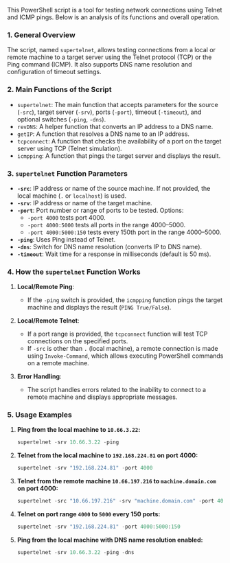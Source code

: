 This PowerShell script is a tool for testing network connections using Telnet and ICMP pings. Below is an analysis of its functions and overall operation.

### 1. **General Overview**
The script, named `supertelnet`, allows testing connections from a local or remote machine to a target server using the Telnet protocol (TCP) or the Ping command (ICMP). It also supports DNS name resolution and configuration of timeout settings.

### 2. **Main Functions of the Script**
- `supertelnet`: The main function that accepts parameters for the source (`-src`), target server (`-srv`), ports (`-port`), timeout (`-timeout`), and optional switches (`-ping`, `-dns`).
- `revDNS`: A helper function that converts an IP address to a DNS name.
- `getIP`: A function that resolves a DNS name to an IP address.
- `tcpconnect`: A function that checks the availability of a port on the target server using TCP (Telnet simulation).
- `icmpping`: A function that pings the target server and displays the result.

### 3. **`supertelnet` Function Parameters**
- **`-src`**: IP address or name of the source machine. If not provided, the local machine (`.` or `localhost`) is used.
- **`-srv`**: IP address or name of the target machine.
- **`-port`**: Port number or range of ports to be tested. Options:
  - `-port 4000` tests port 4000.
  - `-port 4000:5000` tests all ports in the range 4000–5000.
  - `-port 4000:5000:150` tests every 150th port in the range 4000–5000.
- **`-ping`**: Uses Ping instead of Telnet.
- **`-dns`**: Switch for DNS name resolution (converts IP to DNS name).
- **`-timeout`**: Wait time for a response in milliseconds (default is 50 ms).

### 4. **How the `supertelnet` Function Works**
1. **Local/Remote Ping**:
   - If the `-ping` switch is provided, the `icmpping` function pings the target machine and displays the result (`PING True/False`).

2. **Local/Remote Telnet**:
   - If a port range is provided, the `tcpconnect` function will test TCP connections on the specified ports.
   - If `-src` is other than `.` (local machine), a remote connection is made using `Invoke-Command`, which allows executing PowerShell commands on a remote machine.

3. **Error Handling**:
   - The script handles errors related to the inability to connect to a remote machine and displays appropriate messages.

### 5. **Usage Examples**
1. **Ping from the local machine to `10.66.3.22`:**
   ```powershell
   supertelnet -srv 10.66.3.22 -ping
   ```

2. **Telnet from the local machine to `192.168.224.81` on port 4000:**
   ```powershell
   supertelnet -srv "192.168.224.81" -port 4000
   ```

3. **Telnet from the remote machine `10.66.197.216` to `machine.domain.com` on port 4000:**
   ```powershell
   supertelnet -src "10.66.197.216" -srv "machine.domain.com" -port 4000
   ```

4. **Telnet on port range `4000` to `5000` every 150 ports:**
   ```powershell
   supertelnet -srv "192.168.224.81" -port 4000:5000:150
   ```

5. **Ping from the local machine with DNS name resolution enabled:**
   ```powershell
   supertelnet -srv 10.66.3.22 -ping -dns
   ```
